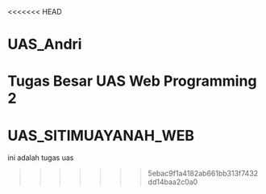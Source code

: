<<<<<<< HEAD
# UAS_Andri
Tugas Besar UAS Web Programming 2
=======
# UAS_SITIMUAYANAH_WEB
ini adalah tugas uas
>>>>>>> 5ebac9f1a4182ab661bb313f7432dd14baa2c0a0
